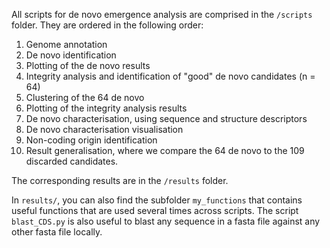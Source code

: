 All scripts for de novo emergence analysis are comprised in the `/scripts` folder. They are ordered in the following order:
1. Genome annotation
2. De novo identification
3. Plotting of the de novo results
4. Integrity analysis and identification of "good" de novo candidates (n = 64)
5. Clustering of the 64 de novo
6. Plotting of the integrity analysis results
7. De novo characterisation, using sequence and structure descriptors
8. De novo characterisation visualisation
9. Non-coding origin identification
10. Result generalisation, where we compare the 64 de novo to the 109 discarded candidates.


The corresponding results are in the `/results` folder.

In `results/`, you can also find the subfolder `my_functions` that contains useful functions that are used several times across scripts. The script `blast_CDS.py` is also useful to blast any sequence in a fasta file against any other fasta file locally.
